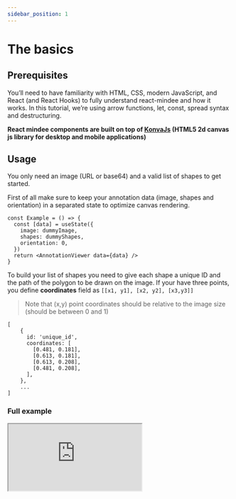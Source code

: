 ```yaml
---
sidebar_position: 1
---
```


# The basics

## Prerequisites

You’ll need to have familiarity with HTML, CSS, modern JavaScript, and React (and React Hooks) to fully understand react-mindee and how it works. In this tutorial, we’re using arrow functions, let, const, spread syntax and destructuring.

**React mindee components are built on top of [KonvaJs](https://konvajs.org) (HTML5 2d canvas js library for desktop and mobile applications)**

## Usage

You only need an image (URL or base64) and a valid list of shapes to get started.

First of all make sure to keep your annotation data (image, shapes and orientation) in a separated state
to optimize canvas rendering.

```tsx
const Example = () => {
  const [data] = useState({
    image: dummyImage,
    shapes: dummyShapes,
    orientation: 0,
  })
  return <AnnotationViewer data={data} />
}
```

To build your list of shapes you need to give each shape a unique ID and the path of the polygon to be drawn on the image. If your have three points, you define **coordinates** field as `[[x1, y1], [x2, y2], [x3,y3]]`

> Note that (x,y) point coordinates should be relative to the image size (should be between 0 and 1)

```tsx
[
    {
      id: 'unique_id',
      coordinates: [
        [0.481, 0.181],
        [0.613, 0.181],
        [0.613, 0.208],
        [0.481, 0.208],
      ],
    },
    ...
]
```

### Full example

<iframe 
style={{
    width:"100%", height:"80vh", border:0, borderRadius: 4, overflow:"hidden" }}
 src="https://codesandbox.io/embed/react-mindee-js-simple-example-with-image-1g8gl?fontsize=14&hidenavigation=1&theme=dark"  title="react-mindee-js - Canvas + Basic form Example" allow="accelerometer, ambient-light-sensor, camera, encrypted-media, geolocation, gyroscope, hid, microphone, midi, payment, usb, vr, xr-spatial-tracking" sandbox="allow-forms allow-modals allow-popups allow-presentation allow-same-origin allow-scripts" ></iframe>
